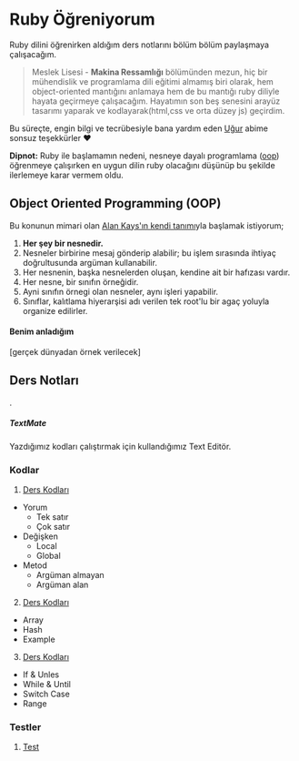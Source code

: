 # Ruby Öğreniyorum
Ruby dilini öğrenirken aldığım ders notlarını bölüm bölüm paylaşmaya çalışacağım.

> Meslek Lisesi - **Makina Ressamlığı** bölümünden mezun, 
hiç bir mühendislik ve programlama dili eğitimi almamış biri olarak,
hem object-oriented mantığını anlamaya hem de bu mantığı ruby diliyle hayata geçirmeye çalışacağım. Hayatımın son beş senesini arayüz tasarımı yaparak ve kodlayarak(html,css ve orta düzey js) geçirdim.

Bu süreçte, engin bilgi ve tecrübesiyle bana yardım eden [Uğur](https://github.com/vigo) abime sonsuz teşekkürler :heart:

**Dipnot:** Ruby ile başlamamın nedeni, nesneye dayalı programlama ([oop](https://tr.wikipedia.org/wiki/Nesne_y%C3%B6nelimli_programlama)) öğrenmeye çalışırken en uygun dilin ruby olacağını düşünüp bu şekilde ilerlemeye karar vermem oldu.

## Object Oriented Programming (OOP)
Bu konunun mimari olan [Alan Kays'ın kendi tanımı](http://c2.com/cgi/wiki?AlanKaysDefinitionOfObjectOriented)yla başlamak istiyorum;

1. **Her şey bir nesnedir.**
2. Nesneler birbirine mesaj gönderip alabilir; bu işlem sırasında ihtiyaç doğrultusunda argüman kullanabilir.
3. Her nesnenin, başka nesnelerden oluşan, kendine ait bir hafızası vardır.
4. Her nesne, bir sınıfın örneğidir.
5. Ayni sınıfın örnegi olan nesneler, aynı işleri yapabilir.
6. Sınıflar, kalıtlama hiyerarşisi adı verilen tek root'lu bir agaç yoluyla organize edilirler.

#### Benim anladığım
[gerçek dünyadan örnek verilecek]


## Ders Notları
.

##### TextMate
Yazdığımız kodları çalıştırmak için kullandığımız Text Editör.

### Kodlar
1. [Ders Kodları](https://github.com/ademilter/ruby-ogreniyorum/blob/master/ders-1/ne-ogrendik.rb)
  - Yorum
    - Tek satır
    - Çok satır
  - Değişken
    - Local
    - Global
  - Metod
    - Argüman almayan
    - Argüman alan
2. [Ders Kodları](https://github.com/ademilter/ruby-ogreniyorum/blob/master/ders-2/ne-ogrendik.rb)
  - Array
  - Hash
  - Example
3. [Ders Kodları](https://github.com/ademilter/ruby-ogreniyorum/blob/master/ders-3/ne-ogrendik.rb)
  - If & Unles
  - While & Until
  - Switch Case
  - Range


### Testler
1.  [Test](https://github.com/ademilter/ruby-ogreniyorum/blob/master/test-1.rb)
